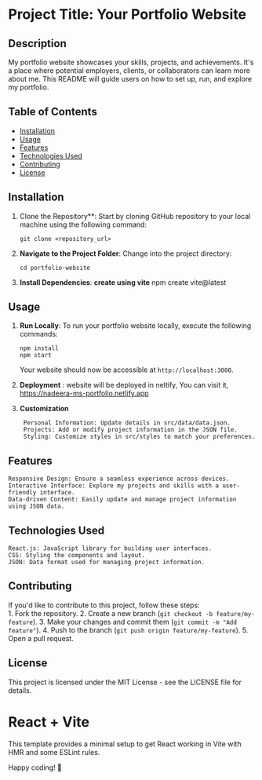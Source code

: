 

# Project Title: Your Portfolio Website

## Description
My portfolio website showcases your skills, projects, and achievements. It's a place where potential employers, clients, or collaborators can learn more about me. 
This README will guide users on how to set up, run, and explore my portfolio.

## Table of Contents
- [Installation](#installation)
- [Usage](#usage)
- [Features](#features)
- [Technologies Used](#technologies-used)
- [Contributing](#contributing)
- [License](#license)

## Installation
1. Clone the Repository**: Start by cloning  GitHub repository to your local machine using the following command:
    ```
    git clone <repository_url>
    ```
2. **Navigate to the Project Folder**: Change into the project directory:
    ```
    cd portfolio-website
    ```
3. **Install Dependencies**:
   **create using vite**
       npm create vite@latest 

## Usage
1. **Run Locally**: To run your portfolio website locally, execute the following commands:
    ```
    npm install
    npm start
    ```
    Your website should now be accessible at `http://localhost:3000`.

2. **Deployment** : website will be deployed in neltify, You can visit it,
       https://nadeera-ms-portfolio.netlify.app 

3. **Customization**
   
        Personal Information: Update details in src/data/data.json.
        Projects: Add or modify project information in the JSON file.
        Styling: Customize styles in src/styles to match your preferences.


## Features
    Responsive Design: Ensure a seamless experience across devices.
    Interactive Interface: Explore my projects and skills with a user-friendly interface.
    Data-driven Content: Easily update and manage project information using JSON data.

## Technologies Used
    React.js: JavaScript library for building user interfaces.
    CSS: Styling the components and layout.
    JSON: Data format used for managing project information.


## Contributing
If you'd like to contribute to this project, follow these steps:        
    1. Fork the repository.
    2. Create a new branch (`git checkout -b feature/my-feature`).
    3. Make your changes and commit them (`git commit -m "Add feature"`).
    4. Push to the branch (`git push origin feature/my-feature`).
    5. Open a pull request.

## License
This project is licensed under the MIT License - see the LICENSE file for details.


# React + Vite

This template provides a minimal setup to get React working in Vite with HMR and some ESLint rules.

Happy coding! 🚀

